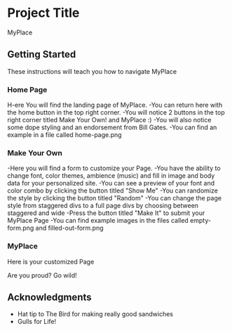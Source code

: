 # Project Title

MyPlace

## Getting Started

These instructions will teach you how to navigate MyPlace

### Home Page

H-ere You will find the landing page of MyPlace.
-You can return here with the home button in the top right corner.
-You will notice 2 buttons in the top right corner titled Make Your Own! and MyPlace :)
-You will also notice some dope styling and an endorsement from Bill Gates.
-You can find an example in a file called home-page.png

### Make Your Own

-Here you will find a form to customize your Page.
-You have the ability to change font, color themes, ambience (music) and fill in image and body data for your personalized site.
-You can see a preview of your font and color combo by clicking the button titled "Show Me"
-You can randomize the style by clicking the button titled "Random"
-You can change the page style from staggered divs to a full page divs by choosing between staggered and wide
-Press the button titled "Make It" to submit your MyPlace Page
-You can find example images in the files called empty-form.png and filled-out-form.png

### MyPlace

Here is your customized Page

Are you proud? Go wild!

## Acknowledgments

* Hat tip to The Bird for making really good sandwiches
* Gulls for Life!
